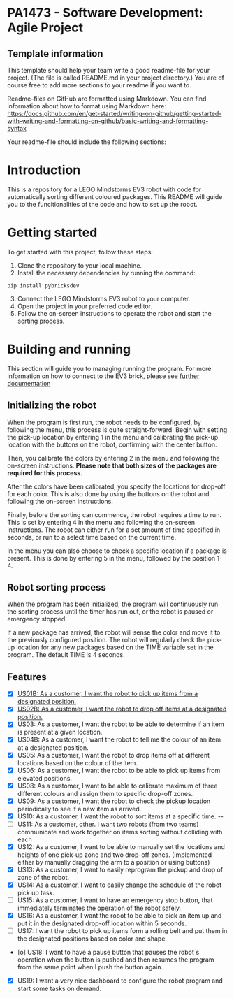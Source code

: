 # PA1473 - Software Development: Agile Project

## Template information
This template should help your team write a good readme-file for your project. (The file is called README.md in your project directory.)
You are of course free to add more sections to your readme if you want to.

Readme-files on GitHub are formatted using Markdown. You can find information about how to format using Markdown here: https://docs.github.com/en/get-started/writing-on-github/getting-started-with-writing-and-formatting-on-github/basic-writing-and-formatting-syntax

Your readme-file should include the following sections:


# Introduction

This is a repository for a LEGO Mindstorms EV3 robot with code for automatically sorting different coloured packages. 
This README will guide you to the funcitionalities of the code and how to set up the robot.

# Getting started

To get started with this project, follow these steps:

1. Clone the repository to your local machine.
2. Install the necessary dependencies by running the command:

```
pip install pybricksdev
```

3. Connect the LEGO Mindstorms EV3 robot to your computer.
4. Open the project in your preferred code editor.
5. Follow the on-screen instructions to operate the robot and start the sorting process.


# Building and running

This section will guide you to managing running the program.
For more information on how to connect to the EV3 brick, please see [further documentation](https://pybricks.com/ev3-micropython/startrun.html)

## Initializing the robot

When the program is first run, the robot needs to be configured, by following the menu, this process is quite straight-forward. 
Begin with setting the pick-up location by entering 1 in the menu and calibrating the pick-up location with the buttons on the robot, confirming with the center button.

Then, you calibrate the colors by entering 2 in the menu and following the on-screen instructions.
**Please note that both sizes of the packages are required for this process.**

After the colors have been calibrated, you specify the locations for drop-off for each color. This is also done by using the buttons on the robot and following the on-screen instructions.

Finally, before the sorting can commence, the robot requires a time to run. This is set by entering 4 in the menu and following the on-screen instructions. The robot can either run for a set amount of time specified in seconds, or run to a select time based on the current time.

In the menu you can also choose to check a specific location if a package is present. This is done by entering 5 in the menu, followed by the position 1-4.

## Robot sorting process

When the program has been initialized, the program will continuously run the sorting process until the timer has run out, or the robot is paused or emergency stopped. 

If a new package has arrived, the robot will sense the color and move it to the previously configured position. The robot will regularly check the pick-up location for any new packages based on the TIME variable set in the program. The default TIME is 4 seconds. 


## Features

- [x] [US01B: As a customer, I want the robot to pick up items from a designated position.](https://github.com/users/Equinity/projects/1?pane=issue&itemId=60045277)
- [x] [US02B: As a customer, I want the robot to drop off items at a designated position.](https://github.com/Equinity/sorting-robot/issues/38)
- [x] US03: As a customer, I want the robot to be able to determine if an item is present at a given location.
- [x] US04B: As a customer, I want the robot to tell me the colour of an item at a designated position.
- [x] US05: As a customer, I want the robot to drop items off at different locations based on the colour of the item.
- [x] US06: As a customer, I want the robot to be able to pick up items from elevated positions.
- [x] US08: As a customer, I want to be able to calibrate maximum of three different colours and assign them to specific drop-off zones.
- [x] US09: As a customer, I want the robot to check the pickup location periodically to see if a new item as arrived.
- [x] US10: As a customer, I want the robot to sort items at a specific time.   --
- [ ] US11: As a customer, other. I want two robots (from two teams) communicate and work together on items sorting without colliding with each
- [x] US12: As a customer, I want to be able to manually set the locations and heights of one pick-up zone and two drop-off zones. (Implemented either by manually dragging the arm to a position or using buttons) 
- [x] US13: As a customer, I want to easily reprogram the pickup and drop of zone of the robot.
- [x] US14: As a customer, I want to easily change the schedule of the robot pick up task.
- [ ] US15: As a customer, I want to have an emergency stop button, that immediately terminates the operation of the robot safely.
- [x] US16: As a customer, I want the robot to be able to pick an item up and put it in the designated drop-off location within 5 seconds.
- [ ] US17: I want the robot to pick up items form a rolling belt and put them in the designated positions based on color and shape.
- [o] US18: I want to have a pause button that pauses the robot´s operation when the button is pushed and then resumes the program from the same point when I push the button again.
- [x] US19: I want a very nice dashboard to configure the robot program and start some tasks on demand.






